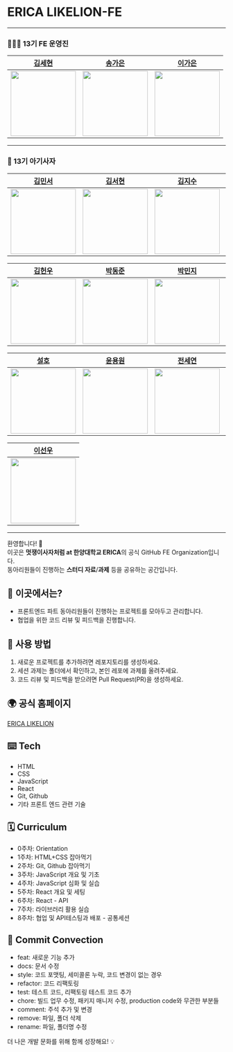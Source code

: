 
# ERICA LIKELION-FE
---
### 👩🏻‍💻 13기 FE 운영진
| [김세현](https://github.com/sehyun0518) |[송가은](https://github.com/gn-ioeo) | [이가은](https://github.com/kkeunii) | 
|:---:|:---:|:---:|
| <img src="https://github.com/sehyun0518.png" width="150"> | <img src="https://github.com/gn-ioeo.png" width="150"> | <img src="https://github.com/kkeunii.png" width="150"> |

---  
### 🦁 13기 아기사자
| [김민서](https://github.com/DoggiKim) |[김서현](https://github.com/seo0917) | [김지수](https://github.com/kkimsxu) | [김태훈](https://github.com/mna11) |
|:---:|:---:|:---:|:---:|
| <img src="https://github.com/DoggiKim.png" width="150"> | <img src="https://github.com/seo0917.png" width="150"> | <img src="https://github.com/kkimsxu.png" width="150"> | <img src="https://github.com/mna11.png" width="150"> |

| [김헌우](https://github.com/hunwoo701) | [박동준](https://github.com/pdjdev) | [박민지](https://github.com/minjimanji) | [박종인](https://github.com/pji0401) |
|:---:|:---:|:---:|:---:|
| <img src="https://github.com/hunwoo701.png" width="150"> | <img src="https://github.com/pdjdev.png" width="150"> | <img src="https://github.com/minjimanji.png" width="150"> | <img src="https://github.com/pji0401.png" width="150"> |

| [설호](https://github.com/sho0814) | [윤용원](https://github.com/yongwon07) | [전세연](https://github.com/tpd403) | [최규호](https://github.com/gyuhochoime) |
|:---:|:---:|:---:|:---:|
| <img src="https://github.com/sho0814.png" width="150"> | <img src="https://github.com/yongwon07.png" width="150"> | <img src="https://github.com/tpd403.png" width="150"> | <img src="https://github.com/gyuhochoime.png" width="150"> |

| [이선우](https://github.com/tjsdn1204) | 
|:---:|
| <img src="https://github.com/tjsdn1204" width="150"> |
--- 

환영합니다! 🚀  
이곳은 **멋쟁이사자처럼 at 한양대학교 ERICA**의 공식 GitHub FE Organization입니다.  
동아리원들이 진행하는 **스터디 자료**/**과제** 등을 공유하는 공간입니다.  

## 📌 이곳에서는?
- 프론트엔드 파트 동아리원들이 진행하는 프로젝트를 모아두고 관리합니다.
- 협업을 위한 코드 리뷰 및 피드백을 진행합니다. 

## 🚀 사용 방법
1. 새로운 프로젝트를 추가하려면 레포지토리를 생성하세요.
2. 세션 과제는 폴더에서 확인하고, 본인 레포에 과제를 올려주세요.
3. 코드 리뷰 및 피드백을 받으려면 Pull Request(PR)을 생성하세요.

## 🌍 공식 홈페이지
[ERICA LIKELION](https://ericalion.vercel.app)  

## ⌨️ Tech
- HTML
- CSS
- JavaScript
- React
- Git, Github
- 기타 프론트 엔드 관련 기술

## 🗓️ Curriculum
- 0주차: Orientation
- 1주차: HTML+CSS 잡아먹기
- 2주차: Git, Github 잡아먹기
- 3주차: JavaScript 개요 및 기초
- 4주차: JavaScript 심화 및 실습
- 5주차: React 개요 및 세팅
- 6주차: React - API
- 7주차: 라이브러리 활용 실습
- 8주차: 협업 및 API테스팅과 배포 - 공통세션

## 🏪 Commit Convection
- feat: 새로운 기능 추가
- docs: 문서 수정
- style: 코드 포맷팅, 세미콜론 누락, 코드 변경이 없는 경우
- refactor: 코드 리팩토링
- test: 테스트 코드, 리팩토링 테스트 코드 추가
- chore: 빌드 업무 수정, 패키지 매니저 수정, production code와 무관한 부분들
- comment: 주석 추가 및 변경
- remove: 파일, 폴더 삭제
- rename: 파일, 폴더명 수정

더 나은 개발 문화를 위해 함께 성장해요! 💡
